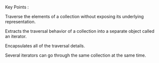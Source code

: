 Key Points :

Traverse the elements of a collection without exposing
its underlying representation.

Extracts the traversal behavior of a collection into a separate object called 
an iterator.

Encapsulates all of the traversal details.

Several iterators can go through the same collection at the same time.
